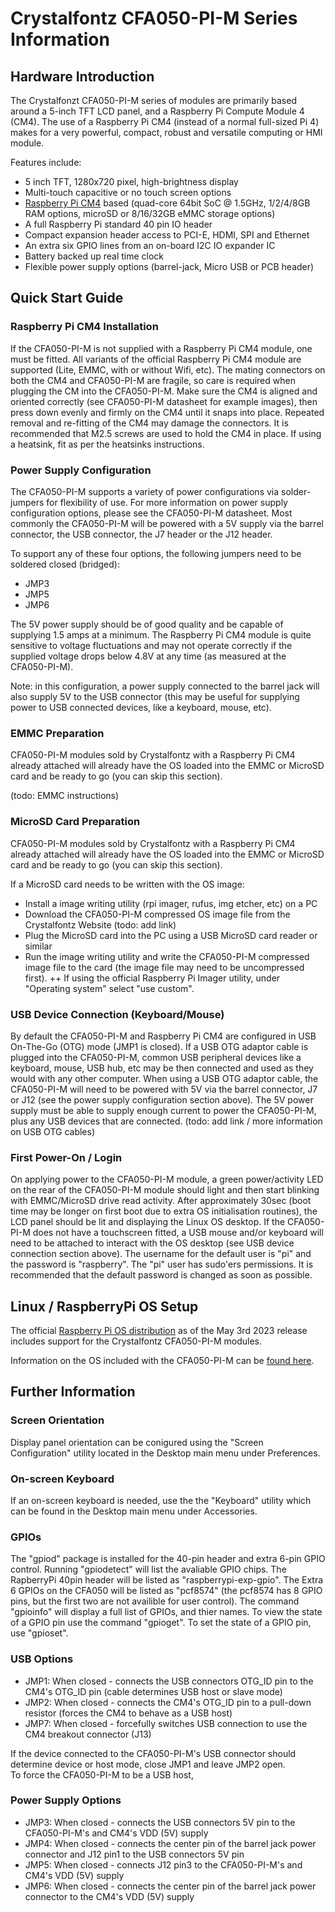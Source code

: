 # Crystalfontz CFA050-PI-M Series Information

## Hardware Introduction

The Crystalfonzt CFA050-PI-M series of modules are primarily based around a 5-inch TFT LCD panel, and a Raspberry Pi Compute Module 4 (CM4).
The use of a Raspberry Pi CM4 (instead of a normal full-sized Pi 4) makes for a very powerful, compact, robust and versatile computing or HMI module.

Features include:
+ 5 inch TFT, 1280x720 pixel, high-brightness display
+ Multi-touch capacitive or no touch screen options
+ [Raspberry Pi CM4](https://www.raspberrypi.com/products/compute-module-4/) based (quad-core 64bit SoC @ 1.5GHz, 1/2/4/8GB RAM options, microSD or 8/16/32GB eMMC storage options)
+ A full Raspberry Pi standard 40 pin IO header
+ Compact expansion header access to PCI-E, HDMI, SPI and Ethernet
+ An extra six GPIO lines from an on-board I2C IO expander IC
+ Battery backed up real time clock
+ Flexible power supply options (barrel-jack, Micro USB or PCB header)

## Quick Start Guide

### Raspberry Pi CM4 Installation

If the CFA050-PI-M is not supplied with a Raspberry Pi CM4 module, one must be fitted. All variants of the official Raspberry Pi CM4 module are supported (Lite, EMMC, with or without Wifi, etc).
The mating connectors on both the CM4 and CFA050-PI-M are fragile, so care is required when plugging the CM into the CFA050-PI-M. Make sure the CM4 is aligned and oriented correctly (see CFA050-PI-M datasheet for example images), then press down evenly and firmly on the CM4 until it snaps into place. Repeated removal and re-fitting of the CM4 may damage the connectors.
It is recommended that M2.5 screws are used to hold the CM4 in place. If using a heatsink, fit as per the heatsinks instructions.

### Power Supply Configuration

The CFA050-PI-M supports a variety of power configurations via solder-jumpers for flexibility of use.
For more information on power supply configuration options, please see the CFA050-PI-M datasheet.
Most commonly the CFA050-PI-M will be powered with a 5V supply via the barrel connector, the USB connector, the J7 header or the J12 header.

To support any of these four options, the following jumpers need to be soldered closed (bridged):
+ JMP3
+ JMP5
+ JMP6

The 5V power supply should be of good quality and be capable of supplying 1.5 amps at a minimum. The Raspberry Pi CM4 module is quite sensitive to voltage fluctuations and may not operate correctly if the supplied voltage drops below 4.8V at any time (as measured at the CFA050-PI-M).

Note: in this configuration, a power supply connected to the barrel jack will also supply 5V to the USB connector (this may be useful for supplying power to USB connected devices, like a keyboard, mouse, etc).

### EMMC Preparation

CFA050-PI-M modules sold by Crystalfontz with a Raspberry Pi CM4 already attached will already have the OS loaded into the EMMC or MicroSD card and be ready to go (you can skip this section).

(todo: EMMC instructions)

### MicroSD Card Preparation

CFA050-PI-M modules sold by Crystalfontz with a Raspberry Pi CM4 already attached will already have the OS loaded into the EMMC or MicroSD card and be ready to go (you can skip this section).

If a MicroSD card needs to be written with the OS image:
+ Install a image writing utility (rpi imager, rufus, img etcher, etc) on a PC
+ Download the CFA050-PI-M compressed OS image file from the Crystalfontz Website (todo: add link)
+ Plug the MicroSD card into the PC using a USB MicroSD card reader or similar
+ Run the image writing utility and write the CFA050-PI-M compressed image file to the card (the image file may need to be uncompressed first).
++ If using the official Raspberry Pi Imager utility, under "Operating system" select "use custom".

### USB Device Connection (Keyboard/Mouse)

By default the CFA050-PI-M and Raspberry Pi CM4 are configured in USB On-The-Go (OTG) mode (JMP1 is closed).
If a USB OTG adaptor cable is plugged into the CFA050-PI-M, common USB peripheral devices like a keyboard, mouse, USB hub, etc may be then connected and used as they would with any other computer.
When using a USB OTG adaptor cable, the CFA050-PI-M will need to be powered with 5V via the barrel connector, J7 or J12 (see the power supply configuration section above). The 5V power supply must be able to supply enough current to power the CFA050-PI-M, plus any USB devices that are connected.
(todo: add link / more information on USB OTG cables)

### First Power-On / Login

On applying power to the CFA050-PI-M module, a green power/activity LED on the rear of the CFA050-PI-M module should light and then start blinking with EMMC/MicroSD drive read activity.
After approximately 30sec (boot time may be longer on first boot due to extra OS initialisation routines), the LCD panel should be lit and displaying the Linux OS desktop.
If the CFA050-PI-M does not have a touchscreen fitted, a USB mouse and/or keyboard will need to be attached to interact with the OS desktop (see USB device connection section above).
The username for the default user is "pi" and the password is "raspberry". The "pi" user has sudo'ers permissions. It is recommended that the default password is changed as soon as possible.

## Linux / RaspberryPi OS Setup

The official [Raspberry Pi OS distribution](https://www.raspberrypi.com/software/operating-systems/) as of the May 3rd 2023 release includes support for the Crystalfontz CFA050-PI-M modules.

Information on the OS included with the CFA050-PI-M can be [found here](OS-Setup.md).

## Further Information

### Screen Orientation

Display panel orientation can be conigured using the "Screen Configuration" utility located in the Desktop main menu under Preferences.

### On-screen Keyboard

If an on-screen keyboard is needed, use the the "Keyboard" utility which can be found in the Desktop main menu under Accessories.

### GPIOs

The "gpiod" package is installed for the 40-pin header and extra 6-pin GPIO control.
Running "gpiodetect" will list the avaliable GPIO chips. The RapberryPi 40pin header will be listed as "raspberrypi-exp-gpio". The Extra 6 GPIOs on the CFA050 will be listed as "pcf8574" (the pcf8574 has 8 GPIO pins, but the first two are not availible for user control).
The command "gpioinfo" will display a full list of GPIOs, and thier names.
To view the state of a GPIO pin use the command "gpioget". To set the state of a GPIO pin, use "gpioset".

### USB Options

+ JMP1: When closed - connects the USB connectors OTG_ID pin to the CM4's OTG_ID pin (cable determines USB host or slave mode)
+ JMP2: When closed - connects the CM4's OTG_ID pin to a pull-down resistor (forces the CM4 to behave as a USB host)
+ JMP7: When closed - forcefully switches USB connection to use the CM4 breakout connector (J13)

If the device connected to the CFA050-PI-M's USB connector should determine device or host mode, close JMP1 and leave JMP2 open.  
To force the CFA050-PI-M to be a USB host, 

### Power Supply Options

+ JMP3: When closed - connects the USB connectors 5V pin to the CFA050-PI-M's and CM4's VDD (5V) supply
+ JMP4: When closed - connects the center pin of the barrel jack power connector and J12 pin1 to the USB connectors 5V pin
+ JMP5: When closed - connects J12 pin3 to the CFA050-PI-M's and CM4's VDD (5V) supply
+ JMP6: When closed - connects the center pin of the barrel jack power connector to the CM4's VDD (5V) supply

